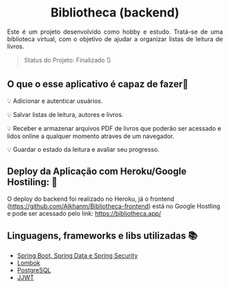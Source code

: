<h1 align="center">Bibliotheca (backend)</h1>
<p align="justify"> Este é um projeto desenvolvido como hobby e estudo. Tratá-se de uma biblioteca virtual, com o objetivo de ajudar a organizar listas de leitura de livros.</p>

> Status do Projeto: Finalizado :arrows_clockwise:

## O que o esse aplicativo é capaz de fazer:checkered_flag:


:bulb: Adicionar e autenticar usuários.

:bulb: Salvar listas de leitura, autores e livros.

:bulb: Receber e armazenar arquivos PDF de livros que poderão ser acessado e lidos online a qualquer momento atraves de um navegador.

:bulb: Guardar o estado da leitura e avaliar seu progresso.

## Deploy da Aplicação com Heroku/Google Hostiling: :dash:
O deploy do backend foi realizado no Heroku, já o frontend (<a>https://github.com/Alkhanm/Bibliotheca-frontend</a>) está no Google Hostling e pode ser acessado pelo link: https://bibliotheca.app/

## Linguagens, frameworks e libs utilizadas :books:

- [Spring Boot, Spring Data e Spring Security](https://spring.io/projects/spring-boot)
- [Lombok](https://projectlombok.org/)
- [PostgreSQL](https://www.postgresql.org/)
- [JJWT](https://github.com/jwtk/jjwt)
